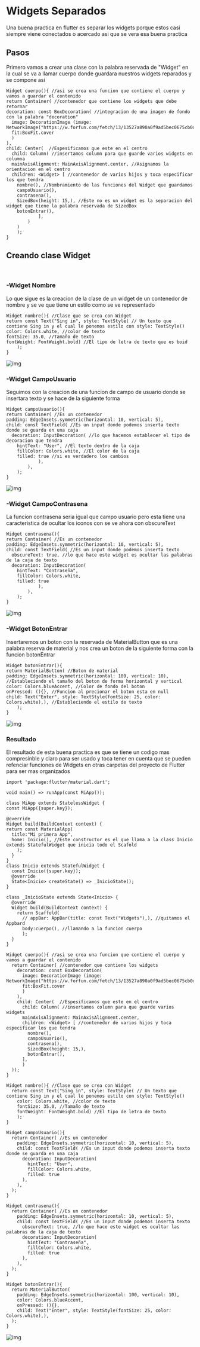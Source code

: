 #  Widgets Separados 

Una buena practica en flutter es separar los widgets porque estos casi siempre viene conectados o acercado asi que se vera esa buena practica

## Pasos

Primero vamos a crear una clase con la palabra reservada de "Widget" en la cual se va a llamar cuerpo donde guardara nuestros widgets reparados y se compone asi 

    Widget cuerpo(){ //asi se crea una funcion que contiene el cuerpo y vamos a guardar el contenido 
    return Container( //contenedor que contiene los widgets que debe retornar 
    decoration: const BoxDecoration( //integracion de una imagen de fondo con la palabra "decoration"
      image: DecorationImage (image: NetworkImage("https://w.forfun.com/fetch/13/13527a890a0f9ad5bec0675cb0d1062c.jpeg"),
      fit:BoxFit.cover
      )
    ),
    child: Center(  //Espesificamos que este en el centro 
      child: Column( //insertamos column para que guarde varios widgets en columna 
      mainAxisAlignment: MainAxisAlignment.center, //Asignamos la orientacion en el centro
      children: <Widget> [ //contenedor de varios hijos y toca especificar los que tendra
        nombre(), //Nombramiento de las funciones del Widget que guardamos 
        campoUsuario(),
        contrasena(),
        SizedBox(height: 15,), //Este no es un widget es la separacion del widget que tiene la palabra reservada de SizedBox
        botonEntrar(),
                ],
            )
        )
        );
    }

## Creando clase Widget
<br>

### -**Widget Nombre**

Lo que sigue es la creacion de la clase de un widget de un contenedor de nombre y se ve que tiene un estilo como se ve representado 
    
    Widget nombre(){ //Clase que se crea con Widget 
    return const Text("Sing in", style: TextStyle( // Un texto que contiene Sing in y el cual le ponemos estilo con style: TextStyle()
    color: Colors.white, //color de texto 
    fontSize: 35.0, //Tamaño de texto
    fontWeight: FontWeight.bold) //El tipo de letra de texto que es boid
        );
    }

![img](Widget-nombre.png)

### -**Widget CampoUsuario**

Seguimos con la creacion de una funcion de  campo de usuario donde se insertara texto y se hace de la siguiente forma 

    Widget campoUsuario(){
    return Container( //Es un contenedor
    padding: EdgeInsets.symmetric(horizontal: 10, vertical: 5),
    child: const TextField( //Es un input donde podemos inserta texto donde se guarda en una caja 
      decoration: InputDecoration( //lo que hacemos establecer el tipo de decoracion que tendra 
        hintText: "User", //El texto dentro de la caja 
        fillColor: Colors.white, //El color de la caja 
        filled: true //si es verdadero los cambios
                ),   
            ),
        );
    }

![img](Widget-Campousuario.png)


### -**Widget CampoContrasena**

La funcion contrasena seria igual que campo usuario pero esta tiene una caracteristica de ocultar los iconos con se ve ahora con obscureText

    Widget contrasena(){
    return Container( //Es un contenedor
    padding: EdgeInsets.symmetric(horizontal: 10, vertical: 5),
    child: const TextField( //Es un input donde podemos inserta texto 
      obscureText: true, //lo que hace este widget es ocultar las palabras de la caja de texto
      decoration: InputDecoration(
        hintText: "Contraseña",
        fillColor: Colors.white,
        filled: true
                ),   
            ),
        );
    }

![img](Campo-contrasena.png)

### -**Widget BotonEntrar**

Insertaremos un boton con la reservada de MaterialButton que es una palabra reserva de material y nos crea un boton de la siguiente forma con la funcion botonEntrar

    Widget botonEntrar(){
    return MaterialButton( //Boton de material 
    padding: EdgeInsets.symmetric(horizontal: 100, vertical: 10), //Estableciendo el tamaño del boton de forma horizontal y vertical
    color: Colors.blueAccent, //Color de fondo del boton 
    onPressed: (){}, //Funcion al precionar el boton esta en null
    child: Text("Enter", style: TextStyle(fontSize: 25, color: Colors.white),), //Estableciendo el estilo de texto 
        );
    }

![img](Resultado.png)


### Resultado

El resultado de esta buena practica es que se tiene un codigo mas compresinble y claro para ser usado y toca tener en cuenta que se pueden refenciar funciones de Widgets en otras carpetas del proyecto de Flutter para ser mas organizados 

    import 'package:flutter/material.dart';

    void main() => runApp(const MiApp());

    class MiApp extends StatelessWidget {
    const MiApp({super.key});

    @override
    Widget build(BuildContext context) {
    return const MaterialApp(
      title:"Mi primera App",
      home: Inicio(), //Este constructor es el que llama a la class Inicio extends StatefulWidget que inicia todo el Scafold
        );
      }
    }
    class Inicio extends StatefulWidget {
      const Inicio({super.key});
      @override
      State<Inicio> createState() => _InicioState();
    }

    class _InicioState extends State<Inicio> {
      @override
      Widget build(BuildContext context) {
        return Scaffold(
          // appBar: AppBar(title: const Text("Widgets"),), //quitamos el Appbard
          body:cuerpo(), //llamando a la funcion cuerpo
          ); 
      }
    }

    Widget cuerpo(){ //asi se crea una funcion que contiene el cuerpo y vamos a guardar el contenido 
      return Container( //contenedor que contiene los widgets
        decoration: const BoxDecoration(
          image: DecorationImage (image: NetworkImage("https://w.forfun.com/fetch/13/13527a890a0f9ad5bec0675cb0d1062c.jpeg"),
          fit:BoxFit.cover
          )
        ),
        child: Center(  //Espesificamos que este en el centro 
          child: Column( //insertamos column para que guarde varios widgets
          mainAxisAlignment: MainAxisAlignment.center,
          children: <Widget> [ //contenedor de varios hijos y toca especificar los que tendra
            nombre(),
            campoUsuario(),
            contrasena(),
            SizedBox(height: 15,),
            botonEntrar(),
          ],
          )
      ));
    }

    Widget nombre(){ //Clase que se crea con Widget 
      return const Text("Sing in", style: TextStyle( // Un texto que contiene Sing in y el cual le ponemos estilo con style: TextStyle()
        color: Colors.white, //color de texto 
        fontSize: 35.0, //Tamaño de texto
        fontWeight: FontWeight.bold) //El tipo de letra de texto
        );
    }

    Widget campoUsuario(){
      return Container( //Es un contenedor
        padding: EdgeInsets.symmetric(horizontal: 10, vertical: 5),
        child: const TextField( //Es un input donde podemos inserta texto donde se guarda en una caja 
          decoration: InputDecoration(
            hintText: "User",
            fillColor: Colors.white,
            filled: true
          ),   
        ),
      );
    }

    Widget contrasena(){
      return Container( //Es un contenedor
        padding: EdgeInsets.symmetric(horizontal: 10, vertical: 5),
        child: const TextField( //Es un input donde podemos inserta texto 
          obscureText: true, //lo que hace este widget es ocultar las palabras de la caja de texto
          decoration: InputDecoration(
            hintText: "Contraseña",
            fillColor: Colors.white,
            filled: true
          ),   
        ),
      );
    }

    Widget botonEntrar(){
      return MaterialButton(
        padding: EdgeInsets.symmetric(horizontal: 100, vertical: 10),
        color: Colors.blueAccent,
        onPressed: (){},
        child: Text("Enter", style: TextStyle(fontSize: 25, color: Colors.white),),
      );
    }

![img](Resultado.png)